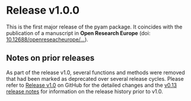 # Release v1.0.0

This is the first major release of the pyam package.
It coincides with the publication of a manuscript in **Open Research Europe**
(doi: [10.12688/openreseacheurope/...](https://doi.org/10.12688/openreseacheurope/...)).

## Notes on prior releases

As part of the release v1.0, several functions and methods were removed
that had been marked as deprecated over several release cycles.
Please refer to [Release v1.0](https://github.com/IAMconsortium/pyam/releases/tag/v1.0.0)
on GitHub for the detailed changes and
the [v0.13 release notes](https://github.com/IAMconsortium/pyam/blob/v0.13.0/RELEASE_NOTES.md)
for information on the release history prior to v1.0.
